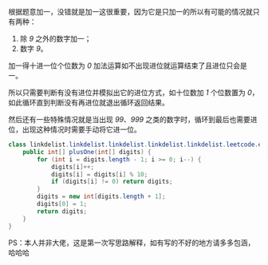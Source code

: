 根据题意加一，没错就是加一这很重要，因为它是只加一的所以有可能的情况就只有两种：

1. 除 *9* 之外的数字加一；
2. 数字 *9*。

加一得十进一位个位数为 *0*  加法运算如不出现进位就运算结束了且进位只会是一。

所以只需要判断有没有进位并模拟出它的进位方式，如十位数加 *1* 个位数置为 *0*，如此循环直到判断没有再进位就退出循环返回结果。

然后还有一些特殊情况就是当出现 *99*、*999* 之类的数字时，循环到最后也需要进位，出现这种情况时需要手动将它进一位。

```Java []
class linkdelist.linkdelist.linkdelist.linkdelist.linkdelist.leetcode.editor.cn.array.easy.leetcode.editor.cn.array.easy.leetcode.editor.cn.leetcode.editor.cn.array.easy.leetcode.editor.cn.leetcode.editor.cn.array.easy.leetcode.editor.cn.leetcode.editor.cn.string.leetcode.editor.cn.string.easy.leetcode.editor.Solution {
    public int[] plusOne(int[] digits) {
        for (int i = digits.length - 1; i >= 0; i--) {
            digits[i]++;
            digits[i] = digits[i] % 10;
            if (digits[i] != 0) return digits;
        }
        digits = new int[digits.length + 1];
        digits[0] = 1;
        return digits;
    }
}
```

PS：本人并非大佬，这是第一次写思路解释，如有写的不好的地方请多多包涵，哈哈哈